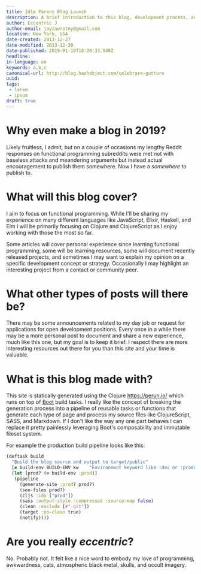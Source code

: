 ```yaml
---
title: Idle Parens Blog Launch
description: A brief introduction to this blog, development process, and goals.
author: Eccentric J
author-email: jayzawrotny@gmail.com
location: New York, USA
date-created: 2013-12-27
date-modified: 2013-12-30
date-published: 2019-01-18T18:20:33.948Z
headline:
in-language: en
keywords: a,b,c
canonical-url: http://blog.hashobject.com/celebrare-gutture
uuid:
tags:
 - lorem
 - ipsum
draft: true
---
```

# Why even make a blog in 2019?

Likely fruitless, I admit, but on a couple of occasions my lengthy Reddit responses on functional programming subreddits were met not with baseless attacks and meandering arguments but instead actual encouragement to publish them somewhere. Now I have a _somewhere_ to publish to.

# What will this blog cover?

I aim to focus on functional programming. While I'll be sharing my experience on many different languages like JavaScript, Elixir, Haskell, and Elm I will be primarily focusing on Clojure and ClojureScript as I enjoy working with those the most so far.

Some articles will cover personal experience since learning functional programming, some will be learning resources, some will document recently released projects, and sometimes I may want to explain my opinion on a specific development concept or strategy. Occasionally I may highlight an interesting project from a contact or community peer.


# What other types of posts will there be?

There may be some announcements related to my day job or request for applications for open development positions. Every once in a while there may be a more personal post to document and share a new experience, much like this one, but my goal is to keep it brief. I respect there are more interesting resources out there for you than this site and your time is valuable.

# What is this blog made with?

This site is statically generated using the Clojure https://perun.io/ which runs on top of [Boot](https://github.com/boot-clj) build tasks. I really like the concept of breaking the generation process into a pipeline of reusable tasks or functions that generate each type of page and process my source files like ClojureScript, SASS, and Markdown. If I don't like the way any one part behaves I can replace it pretty painlessly leveraging Boot's composability and immutable fileset system.

For example the production build pipeline looks like this:

```clj
(deftask build
  "Build the blog source and output to target/public"
  [e build-env BUILD-ENV kw    "Environment keyword like :dev or :production"]
  (let [prod? (= build-env :prod)]
   (pipeline
     (generate-site :prod? prod?)
     (seo-files prod?)
     (cljs :ids ["prod"])
     (sass :output-style :compressed :source-map false)
     (clean :exclude [#".git"])
     (target :no-clean true)
     (notify))))
```



# Are you really _eccentric_?

No. Probably not. It felt like a nice word to embody my love of programming, awkwardness, cats, atmospheric black metal, skulls, and occult imagery.
